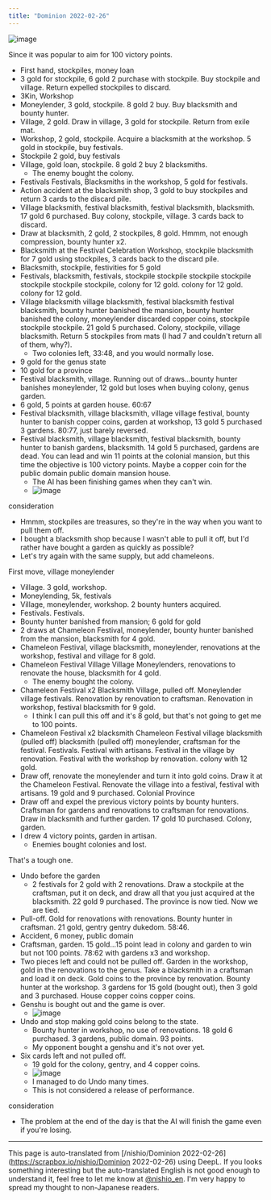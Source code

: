 ```yaml
---
title: "Dominion 2022-02-26"
---
```


![image](https://gyazo.com/db1da00929ada8ca137289f24e6f9553/thumb/1000)

Since it was popular to aim for 100 victory points.

- First hand, stockpiles, money loan
- 3 gold for stockpile, 6 gold 2 purchase with stockpile. Buy stockpile and village. Return expelled stockpiles to discard.
- 3Kin, Workshop
- Moneylender, 3 gold, stockpile. 8 gold 2 buy. Buy blacksmith and bounty hunter.
- Village, 2 gold. Draw in village, 3 gold for stockpile. Return from exile mat.
- Workshop, 2 gold, stockpile. Acquire a blacksmith at the workshop. 5 gold in stockpile, buy festivals.
- Stockpile 2 gold, buy festivals
- Village, gold loan, stockpile. 8 gold 2 buy 2 blacksmiths.
    - The enemy bought the colony.
- Festivals Festivals, Blacksmiths in the workshop, 5 gold for festivals.
- Action accident at the blacksmith shop, 3 gold to buy stockpiles and return 3 cards to the discard pile.
- Village blacksmith, festival blacksmith, festival blacksmith, blacksmith. 17 gold 6 purchased. Buy colony, stockpile, village. 3 cards back to discard.
- Draw at blacksmith, 2 gold, 2 stockpiles, 8 gold. Hmmm, not enough compression, bounty hunter x2.
- Blacksmith at the Festival Celebration Workshop, stockpile blacksmith for 7 gold using stockpiles, 3 cards back to the discard pile.
- Blacksmith, stockpile, festivities for 5 gold
- Festivals, blacksmith, festivals, stockpile stockpile stockpile stockpile stockpile stockpile stockpile, colony for 12 gold. colony for 12 gold. colony for 12 gold.
- Village blacksmith village blacksmith, festival blacksmith festival blacksmith, bounty hunter banished the mansion, bounty hunter banished the colony, moneylender discarded copper coins, stockpile stockpile stockpile. 21 gold 5 purchased. Colony, stockpile, village blacksmith. Return 5 stockpiles from mats (I had 7 and couldn't return all of them, why?).
    - Two colonies left, 33:48, and you would normally lose.
- 9 gold for the genus state
- 10 gold for a province
- Festival blacksmith, village. Running out of draws...bounty hunter banishes moneylender, 12 gold but loses when buying colony, genus garden.
- 6 gold, 5 points at garden house. 60:67
- Festival blacksmith, village blacksmith, village village festival, bounty hunter to banish copper coins, garden at workshop, 13 gold 5 purchased 3 gardens. 80:77, just barely reversed.
- Festival blacksmith, village blacksmith, festival blacksmith, bounty hunter to banish gardens, blacksmith. 14 gold 5 purchased, gardens are dead. You can lead and win 11 points at the colonial mansion, but this time the objective is 100 victory points. Maybe a copper coin for the public domain public domain mansion house.
    - The AI has been finishing games when they can't win.
    - ![image](https://gyazo.com/17f1cee48afc45046f939de1014b257e/thumb/1000)

consideration
- Hmmm, stockpiles are treasures, so they're in the way when you want to pull them off.
- I bought a blacksmith shop because I wasn't able to pull it off, but I'd rather have bought a garden as quickly as possible?
- Let's try again with the same supply, but add chameleons.

First move, village moneylender
- Village. 3 gold, workshop.
- Moneylending, 5k, festivals
- Village, moneylender, workshop. 2 bounty hunters acquired.
- Festivals. Festivals.
- Bounty hunter banished from mansion; 6 gold for gold
- 2 draws at Chameleon Festival, moneylender, bounty hunter banished from the mansion, blacksmith for 4 gold.
- Chameleon Festival, village blacksmith, moneylender, renovations at the workshop, festival and village for 8 gold.
- Chameleon Festival Village Village Moneylenders, renovations to renovate the house, blacksmith for 4 gold.
    - The enemy bought the colony.
- Chameleon Festival x2 Blacksmith Village, pulled off. Moneylender village festivals. Renovation by renovation to craftsman. Renovation in workshop, festival blacksmith for 9 gold.
    - I think I can pull this off and it's 8 gold, but that's not going to get me to 100 points.
- Chameleon Festival x2 blacksmith Chameleon Festival village blacksmith (pulled off) blacksmith (pulled off) moneylender, craftsman for the festival. Festivals. Festival with artisans. Festival in the village by renovation. Festival with the workshop by renovation. colony with 12 gold.
- Draw off, renovate the moneylender and turn it into gold coins. Draw it at the Chameleon Festival. Renovate the village into a festival, festival with artisans. 19 gold and 9 purchased. Colonial Province
- Draw off and expel the previous victory points by bounty hunters. Craftsman for gardens and renovations to craftsman for renovations. Draw in blacksmith and further garden. 17 gold 10 purchased. Colony, garden.
- I drew 4 victory points, garden in artisan.
    - Enemies bought colonies and lost.

That's a tough one.
- Undo before the garden
    - 2 festivals for 2 gold with 2 renovations. Draw a stockpile at the craftsman, put it on deck, and draw all that you just acquired at the blacksmith. 22 gold 9 purchased. The province is now tied. Now we are tied.
- Pull-off. Gold for renovations with renovations. Bounty hunter in craftsman. 21 gold, gentry gentry dukedom. 58:46.
- Accident, 6 money, public domain
- Craftsman, garden. 15 gold...15 point lead in colony and garden to win but not 100 points. 78:62 with gardens x3 and workshop.
- Two pieces left and could not be pulled off. Garden in the workshop, gold in the renovations to the genus. Take a blacksmith in a craftsman and load it on deck. Gold coins to the province by renovation. Bounty hunter at the workshop. 3 gardens for 15 gold (bought out), then 3 gold and 3 purchased. House copper coins copper coins.
- Genshu is bought out and the game is over.
    - ![image](https://gyazo.com/e4d4f8db0240b26080829f7570a0725d/thumb/1000)
- Undo and stop making gold coins belong to the state.
    - Bounty hunter in workshop, no use of renovations. 18 gold 6 purchased. 3 gardens, public domain. 93 points.
    - My opponent bought a genshu and it's not over yet.
- Six cards left and not pulled off.
    - 19 gold for the colony, gentry, and 4 copper coins.
    - ![image](https://gyazo.com/f053e7795eeb7a77ed246c87fc98e613/thumb/1000)
    - I managed to do Undo many times.
    - This is not considered a release of performance.

consideration
- The problem at the end of the day is that the AI will finish the game even if you're losing.

---
This page is auto-translated from [/nishio/Dominion 2022-02-26](https://scrapbox.io/nishio/Dominion 2022-02-26) using DeepL. If you looks something interesting but the auto-translated English is not good enough to understand it, feel free to let me know at [@nishio_en](https://twitter.com/nishio_en). I'm very happy to spread my thought to non-Japanese readers.